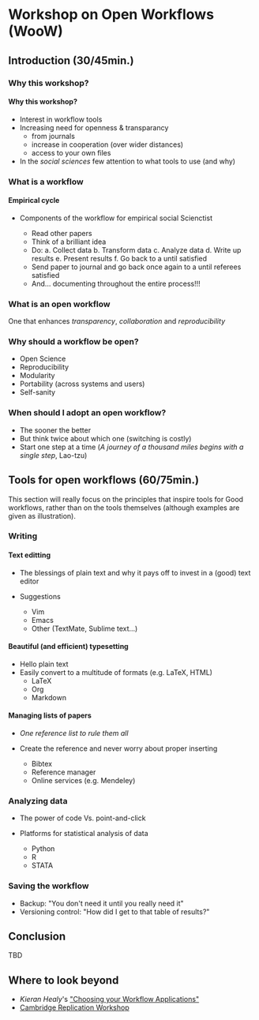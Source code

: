 # Workshop on Open Workflows (WooW)

## Introduction (30/45min.)

### Why this workshop?

#### Why this workshop?

* Interest in workflow tools
* Increasing need for openness & transparancy
   * from journals
   * increase in cooperation (over wider distances)
   * access to your own files
* In the *social sciences* few attention to what tools to use (and why)

### What is a workflow

#### Empirical cycle
* Components of the workflow for empirical social Scienctist

    * Read other papers
    * Think of a brilliant idea
    * Do:
        a. Collect data
        b. Transform data
        c. Analyze data
        d. Write up results
        e. Present results
        f. Go back to a until satisfied
    * Send paper to journal and go back once again to a until referees satisfied
    * And... documenting throughout the entire process!!!

### What is an open workflow
One that enhances *transparency*, *collaboration* and *reproducibility*

### Why should a workflow be open?

* Open Science
* Reproducibility
* Modularity
* Portability (across systems and users)
* Self-sanity

### When should I adopt an open workflow?

* The sooner the better
* But think twice about which one (switching is costly)
* Start one step at a time (*A journey of a thousand miles begins with a
  single step*, Lao-tzu)

## Tools for open workflows (60/75min.)
This section will really focus on the principles that inspire tools for Good
workflows, rather than on the tools themselves (although examples are given as
illustration).

### Writing

#### Text editting

* The blessings of plain text and why it pays off to invest in a (good) text editor
* Suggestions

    * Vim
    * Emacs
    * Other (TextMate, Sublime text...)

#### Beautiful (and efficient) typesetting

* Hello plain text
* Easily convert to a multitude of formats (e.g. LaTeX, HTML)
    * LaTeX
    * Org
    * Markdown

#### Managing lists of papers

* *One reference list to rule them all*
* Create the reference and never worry about proper inserting

    * Bibtex
    * Reference manager
    * Online services (e.g. Mendeley)

### Analyzing data

* The power of code Vs. point-and-click
* Platforms for statistical analysis of data

    * Python
    * R
    * STATA

### Saving the workflow

* Backup: "You don't need it until you really need it"
* Versioning control: "How did I get to that table of results?"

## Conclusion

TBD

## Where to look beyond

* *Kieran Healy*'s ["Choosing your Workflow Applications"](http://www.kieranhealy.org/files/misc/workflow-apps.pdf)
* [Cambridge Replication Workshop](http://schreiberin.de/teaching/replication.html)
